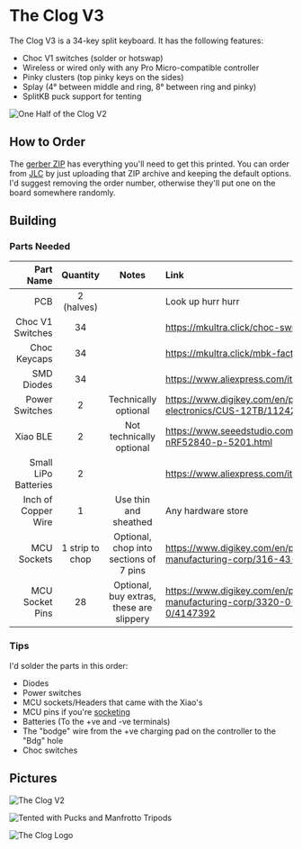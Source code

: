 The Clog V3
===========

The Clog V3 is a 34-key split keyboard. It has the following features:

- Choc V1 switches (solder or hotswap)
- Wireless or wired only with any Pro Micro-compatible controller
- Pinky clusters (top pinky keys on the sides)
- Splay (4° between middle and ring, 8° between ring and pinky)
- SplitKB puck support for tenting

<!-- TODO: update pics -->
![](./pictures/clog-v2-left-half.jpg "One Half of the Clog V2")

## How to Order

The [gerber ZIP](./clog-v3.zip) has everything you'll need to get this printed.
You can order from [JLC](https://jlcpcb.com) by just uploading that ZIP archive and keeping
the default options. I'd suggest removing the order number, otherwise they'll put
one on the board somewhere randomly.

## Building

### Parts Needed

Part Name            | Quantity        | Notes                                    | Link
--------------------:|:---------------:|:----------------------------------------:|:----
PCB                  | 2 (halves)      |                                          | Look up hurr hurr
Choc V1 Switches     | 34              |                                          | <https://mkultra.click/choc-switches>
Choc Keycaps         | 34              |                                          | <https://mkultra.click/mbk-factory-colors>
SMD Diodes           | 34              |                                          | <https://www.aliexpress.com/item/3256802562651339.html>
Power Switches       | 2               | Technically optional                     | <https://www.digikey.com/en/products/detail/nidec-copal-electronics/CUS-12TB/1124222>
Xiao BLE             | 2               | Not technically optional                 | <https://www.seeedstudio.com/Seeed-XIAO-BLE-nRF52840-p-5201.html>
Small LiPo Batteries | 2               |                                          | <https://www.aliexpress.com/item/2251832610867849.html>
Inch of Copper Wire  | 1               | Use thin and sheathed                    | Any hardware store
MCU Sockets          | 1 strip to chop | Optional, chop into sections of 7 pins   | <https://www.digikey.com/en/products/detail/mill-max-manufacturing-corp/316-43-164-41-006000/1212147>
MCU Socket Pins      | 28              | Optional, buy extras, these are slippery | <https://www.digikey.com/en/products/detail/mill-max-manufacturing-corp/3320-0-00-15-00-00-03-0/4147392>

### Tips

I'd solder the parts in this order:

- Diodes
- Power switches
- MCU sockets/Headers that came with the Xiao's
- MCU pins if you're [socketing](https://docs.splitkb.com/hc/en-us/articles/360011263059-How-do-I-socket-a-microcontroller-)
- Batteries (To the +ve and -ve terminals)
- The "bodge" wire from the +ve charging pad on the controller to the "Bdg" hole
- Choc switches

## Pictures

![](./pictures/clog-v2-both-halves.jpg "The Clog V2")

![](./pictures/clog-v2-tented.jpg "Tented with Pucks and Manfrotto Tripods")

![](./pictures/clog-v2-logo.jpg "The Clog Logo")
